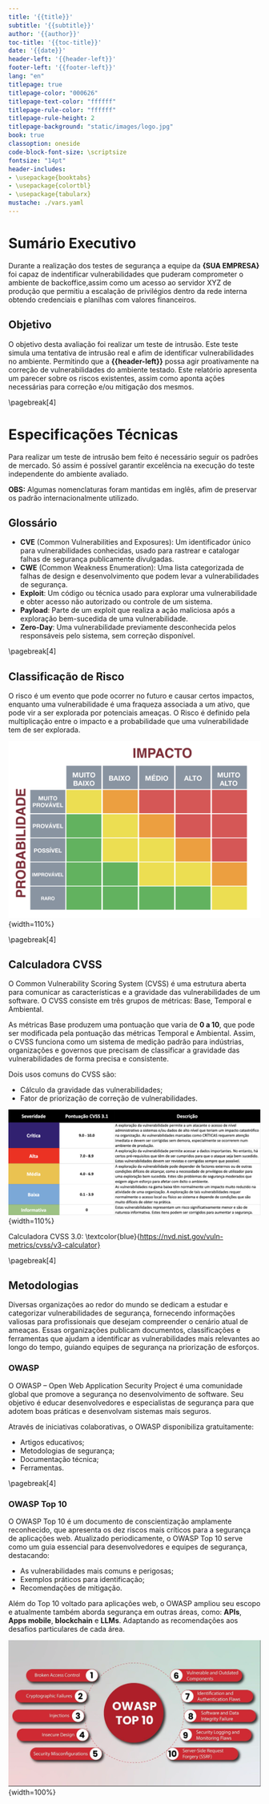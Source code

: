 ```yaml
---
title: '{{title}}'
subtitle: '{{subtitle}}'
author: '{{author}}'
toc-title: '{{toc-title}}'
date: '{{date}}'
header-left: '{{header-left}}'
footer-left: '{{footer-left}}'
lang: "en"
titlepage: true
titlepage-color: "000626"
titlepage-text-color: "ffffff"
titlepage-rule-color: "ffffff"
titlepage-rule-height: 2
titlepage-background: "static/images/logo.jpg"
book: true
classoption: oneside
code-block-font-size: \scriptsize
fontsize: "14pt"
header-includes:
- \usepackage{booktabs}
- \usepackage{colortbl}
- \usepackage{tabularx}
mustache: ./vars.yaml
---
```


# Sumário Executivo

Durante a realização dos testes de segurança a equipe da **{SUA EMPRESA}** foi capaz de indentificar vulnerabilidades que puderam comprometer o ambiente de backoffice,assim como um acesso ao servidor XYZ de produção que permitiu a escalação de privilégios dentro da rede interna obtendo credenciais e planilhas com valores financeiros.


## Objetivo

O objetivo desta avaliação foi realizar um teste de intrusão.
Este teste simula uma tentativa de intrusão real e afim de identificar vulnerabilidades no ambiente.
Permitindo que a **{{header-left}}** possa agir proativamente na correção de vulnerabilidades do ambiente testado.
Este relatório apresenta um parecer sobre os riscos existentes, assim como aponta ações necessárias para correção e/ou mitigação dos mesmos.

\pagebreak[4]

# Especificações Técnicas

Para realizar um teste de intrusão bem feito é necessário seguir os padrões de mercado.
Só assim é possível garantir excelência na execução do teste independente do ambiente avaliado.

**OBS:** Algumas nomenclaturas foram mantidas em inglês, afim de preservar os padrão internacionalmente utilizado.

## Glossário

- **CVE** (Common Vulnerabilities and Exposures): Um identificador único para vulnerabilidades conhecidas, usado para rastrear e catalogar falhas de segurança publicamente divulgadas.
- **CWE** (Common Weakness Enumeration): Uma lista categorizada de falhas de design e desenvolvimento que podem levar a vulnerabilidades de segurança.
- **Exploit**: Um código ou técnica usado para explorar uma vulnerabilidade e obter acesso não autorizado ou controle de um sistema.
- **Payload**: Parte de um exploit que realiza a ação maliciosa após a exploração bem-sucedida de uma vulnerabilidade.
- **Zero-Day**: Uma vulnerabilidade previamente desconhecida pelos responsáveis pelo sistema, sem correção disponível.

\pagebreak[4]

## Classificação de Risco

O risco é um evento que pode ocorrer no futuro e causar certos impactos, enquanto uma vulnerabilidade é uma fraqueza associada a um ativo, que pode vir a ser explorada por potenciais ameaças. O Risco é definido pela multiplicação entre o impacto e a probabilidade que uma vulnerabilidade tem de ser explorada.

![Impacto vs Probabilidade](static/images/impacto-probabilidade.png){width=110%}

\pagebreak[4]

## Calculadora CVSS

O Common Vulnerability Scoring System (CVSS) é uma estrutura aberta para comunicar as características e a gravidade das vulnerabilidades de um software. O CVSS consiste em três grupos de métricas: Base, Temporal e Ambiental.

As métricas Base produzem uma pontuação que varia de **0 a 10**, que pode ser modificada pela pontuação das métricas Temporal e Ambiental. Assim, o CVSS funciona como um sistema de medição padrão para indústrias, organizações e governos que precisam de classificar a gravidade das vulnerabilidades de forma precisa e consistente.

Dois usos comuns do CVSS são:

- Cálculo da gravidade das vulnerabilidades;
- Fator de priorização de correção de vulnerabilidades.

![Descrição - CVSS](static/images/cvss.png){width=110%}

Calculadora CVSS 3.0: \textcolor{blue}{https://nvd.nist.gov/vuln-metrics/cvss/v3-calculator}

\pagebreak[4]

## Metodologias

Diversas organizações ao redor do mundo se dedicam a estudar e categorizar vulnerabilidades de segurança, fornecendo informações valiosas para profissionais que desejam compreender o cenário atual de ameaças. Essas organizações publicam documentos, classificações e ferramentas que ajudam a identificar as vulnerabilidades mais relevantes ao longo do tempo, guiando equipes de segurança na priorização de esforços.

### OWASP

O OWASP – Open Web Application Security Project é uma comunidade global que promove a segurança no desenvolvimento de software. Seu objetivo é educar desenvolvedores e especialistas de segurança para que adotem boas práticas e desenvolvam sistemas mais seguros. 

Através de iniciativas colaborativas, o OWASP disponibiliza gratuitamente:

- Artigos educativos;
- Metodologias de segurança;
- Documentação técnica;
- Ferramentas.

\pagebreak[4]

### OWASP Top 10

O OWASP Top 10 é um documento de conscientização amplamente reconhecido, que apresenta os dez riscos mais críticos para a segurança de aplicações web. Atualizado periodicamente, o OWASP Top 10 serve como um guia essencial para desenvolvedores e equipes de segurança, destacando:

- As vulnerabilidades mais comuns e perigosas;
- Exemplos práticos para identificação;
- Recomendações de mitigação.

Além do Top 10 voltado para aplicações web, o OWASP ampliou seu escopo e atualmente também aborda segurança em outras áreas, como:
**APIs**, **Apps mobile**, **blockchain** e **LLMs**. Adaptando as recomendações aos desafios particulares de cada área.

![OWASP TOP 10](static//images/owasp-top10.png){width=100%}

